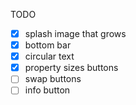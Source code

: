 TODO
- [x] splash image that grows
- [x] bottom bar
- [x] circular text
- [x] property sizes buttons
- [ ] swap buttons
- [ ] info button